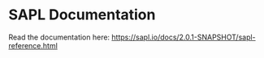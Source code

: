 # SAPL Documentation

Read the documentation here: <https://sapl.io/docs/2.0.1-SNAPSHOT/sapl-reference.html>
